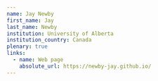 ```yaml
---
name: Jay Newby
first_name: Jay
last_name: Newby
institution: University of Alberta
institution_country: Canada
plenary: true
links:
  - name: Web page
    absolute_url: https://newby-jay.github.io/
---
```

